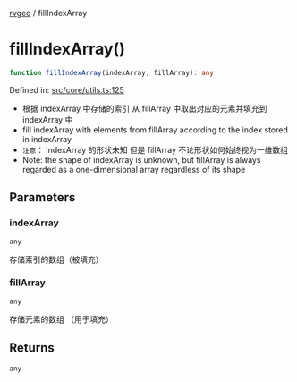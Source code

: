 [rvgeo](../index.md) / fillIndexArray

# fillIndexArray()

```ts
function fillIndexArray(indexArray, fillArray): any
```

Defined in: [src/core/utils.ts:125](https://github.com/pzq123456/RVGeo/blob/e727f6f6e310621d656b74948bed9956ff45a613/src/core/utils.ts#L125)

- 根据 indexArray 中存储的索引 从 fillArray 中取出对应的元素并填充到 indexArray 中
- fill indexArray with elements from fillArray according to the index stored in indexArray
- `注意`： indexArray 的形状未知 但是 fillArray 不论形状如何始终视为一维数组
- Note: the shape of indexArray is unknown, but fillArray is always regarded as a one-dimensional array regardless of its shape

## Parameters

### indexArray

`any`

存储索引的数组（被填充）

### fillArray

`any`

存储元素的数组 （用于填充）

## Returns

`any`
